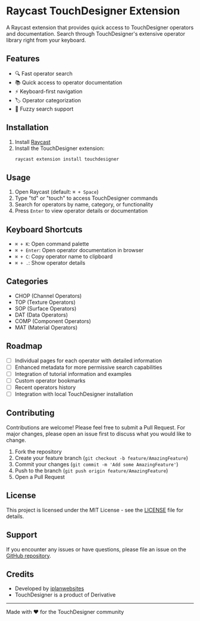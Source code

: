 # Raycast TouchDesigner Extension
 

A Raycast extension that provides quick access to TouchDesigner operators and documentation. Search through TouchDesigner's extensive operator library right from your keyboard.

## Features

- 🔍 Fast operator search
- 📚 Quick access to operator documentation
- ⚡️ Keyboard-first navigation
- 🏷️ Operator categorization
- 💨 Fuzzy search support

## Installation

1. Install [Raycast](https://raycast.com/)
2. Install the TouchDesigner extension:
   ```bash
   raycast extension install touchdesigner
   ```

## Usage

1. Open Raycast (default: `⌘ + Space`)
2. Type "td" or "touch" to access TouchDesigner commands
3. Search for operators by name, category, or functionality
4. Press `Enter` to view operator details or documentation

## Keyboard Shortcuts

- `⌘ + K`: Open command palette
- `⌘ + Enter`: Open operator documentation in browser
- `⌘ + C`: Copy operator name to clipboard
- `⌘ + .`: Show operator details

## Categories

- CHOP (Channel Operators)
- TOP (Texture Operators)
- SOP (Surface Operators)
- DAT (Data Operators)
- COMP (Component Operators)
- MAT (Material Operators)

## Roadmap

- [ ] Individual pages for each operator with detailed information
- [ ] Enhanced metadata for more permissive search capabilities
- [ ] Integration of tutorial information and examples
- [ ] Custom operator bookmarks
- [ ] Recent operators history
- [ ] Integration with local TouchDesigner installation

## Contributing

Contributions are welcome! Please feel free to submit a Pull Request. For major changes, please open an issue first to discuss what you would like to change.

1. Fork the repository
2. Create your feature branch (`git checkout -b feature/AmazingFeature`)
3. Commit your changes (`git commit -m 'Add some AmazingFeature'`)
4. Push to the branch (`git push origin feature/AmazingFeature`)
5. Open a Pull Request

## License

This project is licensed under the MIT License - see the [LICENSE](LICENSE) file for details.

## Support

If you encounter any issues or have questions, please file an issue on the [GitHub repository](https://github.com/iplanwebsites/raycast-touchdesigner/issues).

## Credits

- Developed by [iplanwebsites](https://github.com/iplanwebsites)
- TouchDesigner is a product of Derivative

---

Made with ♥️ for the TouchDesigner community
